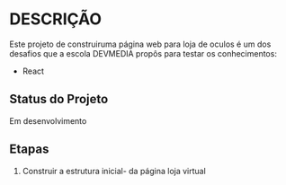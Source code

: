 # DESCRIÇÃO
Este projeto de construiruma página web para loja de oculos é um dos desafios que a escola DEVMEDIA propôs para testar os conhecimentos:
* React

## Status do Projeto
Em desenvolvimento

## Etapas
1. Construir a estrutura inicial- da página loja virtual